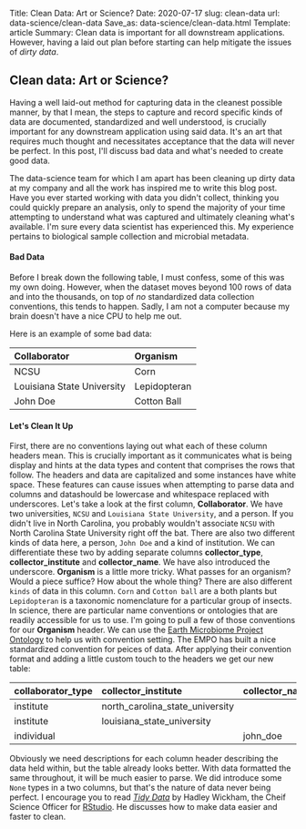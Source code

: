 Title: Clean Data: Art or Science? 
Date: 2020-07-17
slug: clean-data 
url: data-science/clean-data
Save_as: data-science/clean-data.html
Template: article
Summary: Clean data is important for all downstream applications. However, having a laid out plan before starting can help mitigate the issues of *dirty data*.

## Clean data: Art or Science? 
Having a well laid-out method for capturing data in the cleanest possible manner, by that I mean, the steps to capture and record specific kinds of data are documented, standardized and well understood, is crucially important for any downstream application using said data. It's an art that requires much thought and necessitates acceptance that the data will never be perfect. In this post, I'll discuss bad data and what's needed to create good data. 

The data-science team for which I am apart has been cleaning up dirty data at my company and all the work has inspired me to write this blog post. Have you ever started working with data you didn't collect, thinking you could quickly prepare an analysis, only to spend the majority of your time attempting to understand what was captured and ultimately cleaning what's available. I'm sure every data scientist has experienced this. My experience pertains to biological sample collection and microbial metadata.

#### Bad Data

Before I break down the following table, I must confess, some of this was my own doing. However, when the dataset moves beyond 100 rows of data and into the thousands, on top of *no* standardized data collection conventions, this tends to happen. Sadly, I am not a computer because my brain doesn't have a nice CPU to help me out. 

Here is an example of some bad data:

| Collaborator | Organism | 
| :---         | :---     |
| NCSU         | Corn     |
| Louisiana State University | Lepidopteran | 
| John Doe | Cotton Ball |

#### Let's Clean It Up
First, there are no conventions laying out what each of these column headers mean. This is crucially important as it communicates what is being display and hints at the data types and content that comprises the rows that follow. The headers and data are capitalized and some instances have white space. These features can cause issues when attempting to parse data and columns and datashould be lowercase and whitespace replaced with underscores. Let's take a look at the first column, **Collaborator**. We have two universities, `NCSU` and `Louisiana State University`, and a person. If you didn't live in North Carolina, you probably wouldn't associate `NCSU` with North Carolina State University right off the bat. There are also two different kinds of data here, a person, `John Doe` and a kind of institution. We can differentiate these two by adding separate columns **collector\_type**, **collector\_institute** and **collector\_name**. We have also introduced the underscore. **Organism** is a little more tricky. What passes for an organism? Would a piece suffice? How about the whole thing? There are also different `kinds` of data in this column. `Corn` and `Cotton ball` are a both plants but `Lepidopteran` is a taxonomic nomenclature for a particular group of insects. In science, there are particular name conventions or ontologies that are readily accessible for us to use. I'm going to pull a few of those conventions for our **Organism** header. We can use the [Earth Microbiome Project Ontology](https://earthmicrobiome.org/protocols-and-standards/empo/) to help us with convention setting. The EMPO has built a nice standardized convention for peices of data. After applying their convention format and adding a little custom touch to the headers we get our new table:  

| collaborator\_type | collector\_institute | collector\_name | env\_description\_level\_1 | env\_description\_level\_2 |
| :--- | :--- |:--- |:--- |:--- |
| institute | north\_carolina\_state\_university | | host\_associated | plant |
| institute | louisiana\_state\_university | | host\_associated | animal |
| individual |  | john\_doe | host\_associated | plant |

Obviously we need descriptions for each column header describing the data held within, but the table already looks better. With data formatted the same throughout, it will be much easier to parse. We did introduce some `None` types in a two columns, but that's the nature of data never being perfect. I encourage you to read [*Tidy Data*](https://vita.had.co.nz/papers/tidy-data.pdf) by Hadley Wickham, the Cheif Science Officer for [RStudio](https://rstudio.com/). He discusses how to make data easier and faster to clean. 






